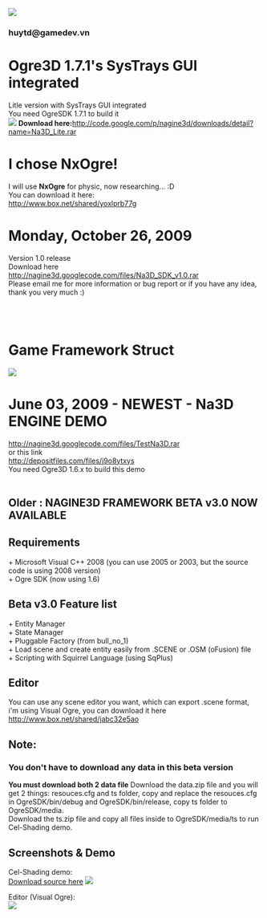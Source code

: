 <img src='http://i189.photobucket.com/albums/z94/huydotnet/Nagine-1-1.png'><br>

<h3>huytd@gamedev.vn</h3>

<h1>Ogre3D 1.7.1's SysTrays GUI integrated</h1>
Litle version with SysTrays GUI integrated<br>
You need OgreSDK 1.7.1 to build it<br>
<img src='http://i189.photobucket.com/albums/z94/huydotnet/systraygui.png' />
<b>Download here:</b><a href='http://code.google.com/p/nagine3d/downloads/detail?name=Na3D_Lite.rar'><a href='http://code.google.com/p/nagine3d/downloads/detail?name=Na3D_Lite.rar'>http://code.google.com/p/nagine3d/downloads/detail?name=Na3D_Lite.rar</a></a>

<h1>I chose NxOgre!</h1>
I will use <b>NxOgre</b> for physic, now researching... :D <br>
You can download it here:<br>
<a href='http://www.box.net/shared/yoxlprb77g'>http://www.box.net/shared/yoxlprb77g</a>

<h1>Monday, October 26, 2009</h1>
Version 1.0 release<br>
Download here<br>
<a href='http://nagine3d.googlecode.com/files/Na3D_SDK_v1.0.rar'>http://nagine3d.googlecode.com/files/Na3D_SDK_v1.0.rar</a> <br>
Please email me for more information or bug report or if you have any idea, thank you very much :)<br>
<br>
<br>
<br>
<h1>Game Framework Struct</h1>
<img src='http://i189.photobucket.com/albums/z94/huydotnet/EngineDesign.png'><br>

<h1>June 03, 2009 - NEWEST - Na3D ENGINE DEMO</h1>
<a href='http://nagine3d.googlecode.com/files/TestNa3D.rar'>http://nagine3d.googlecode.com/files/TestNa3D.rar</a> <br>
or this link<br>
<a href='http://depositfiles.com/files/j9o8ytxys'>http://depositfiles.com/files/j9o8ytxys</a> <br>
You need Ogre3D 1.6.x to build this demo<br>
<br>
<h2>Older : NAGINE3D FRAMEWORK BETA v3.0 NOW AVAILABLE</h2>
<h2>Requirements</h2>
+ Microsoft Visual C++ 2008 (you can use 2005 or 2003, but the source code is using 2008 version)<br>
+ Ogre SDK (now using 1.6) <br>

<h2>Beta v3.0 Feature list</h2>
+ Entity Manager<br>
+ State Manager<br>
+ Pluggable Factory (from bull_no_1)<br>
+ Load scene and create entity easily from .SCENE or .OSM (oFusion) file<br>
+ Scripting with Squirrel Language (using SqPlus)<br>
<h2>Editor</h2>
You can use any scene editor you want, which can export .scene format, i'm using Visual Ogre, you can download it here<br>
<a href='http://www.box.net/shared/jabc32e5ao'>http://www.box.net/shared/jabc32e5ao</a>
<h2>Note:</h2>
<h3>You don't have to download any data in this beta version</h3>
<b>You must download both 2 data file</b>
Download the data.zip file and you will get 2 things: resouces.cfg and ts folder, copy and replace the resouces.cfg in OgreSDK/bin/debug and OgreSDK/bin/release, copy ts folder to OgreSDK/media.<br>
Download the ts.zip file and copy all files inside to OgreSDK/media/ts to run Cel-Shading demo.<br>
<h2>Screenshots & Demo</h2>
Cel-Shading demo:<br>
<a href='http://www.box.net/shared/cyujz6fem3'>Download source here</a>
<img src='http://i189.photobucket.com/albums/z94/huydotnet/n3dcelshaing.png'><br>

Editor (Visual Ogre):<br>
<img src='http://i189.photobucket.com/albums/z94/huydotnet/ss.jpg'><br>